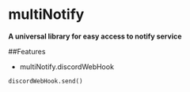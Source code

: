 # multiNotify
**A universal library for easy access to notify service**

##Features
- multiNotify.discordWebHook
<!-- FEATURE DESCRIPTION HERE -->
`discordWebHook.send()`
